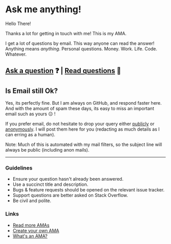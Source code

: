 # Ask me anything!

Hello There!

Thanks a lot for getting in touch with me! This is my AMA.

I get a lot of questions by email. This way anyone can read the answer!
Anything means *anything*. Personal questions. Money. Work. Life. Code. Whatever.

## [Ask a question](../../issues/new) :question: | [Read questions](../../issues?utf8=%E2%9C%93&q=is%3Aissue%20is%3Aclosed%20sort%3Aupdated-desc%20-label%3Ahidden) :eyes:

## Is Email still Ok?

Yes, its perfectly fine. But I am always on GitHub, and respond faster here. And with the amount of spam these days, its easy to miss an important email such as yours :neutral_face: !

If you prefer email, do not hesitate to drop your query either [publicly](mailto:ama+email@raisedadead.com) or [anonymously](mailto:ama+anon@raisedadead.com). I will post them here for you (redacting as much details as I can erring as a human).

Note: Much of this is automated with my mail filters, so the subject line will always be public (including anon mails).

---

### Guidelines

- Ensure your question hasn't already been answered.
- Use a succinct title and description.
- Bugs & feature requests should be opened on the relevant issue tracker.
- Support questions are better asked on Stack Overflow.
- Be civil and polite.

### Links

- [Read more AMAs](https://github.com/sindresorhus/amas)
- [Create your own AMA](https://github.com/sindresorhus/amas/blob/master/create-ama.md)
- [What's an AMA?](https://en.wikipedia.org/wiki/Reddit#IAmA_and_AMA)
